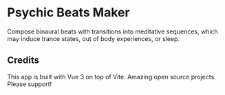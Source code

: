 # Psychic Beats Maker

Compose binaural beats with transitions into meditative sequences, which may induce trance states, out of body experiences, or sleep.

## Credits

This app is built with Vue 3 on top of Vite. Amazing open source projects. Please support!
